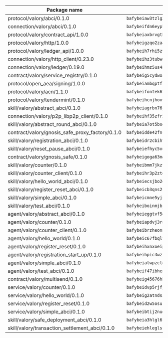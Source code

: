 | Package name                                                  | Package hash                                                  |
| ------------------------------------------------------------- | ------------------------------------------------------------- |
| protocol/valory/abci/0.1.0                                    | `bafybeiaw3tzlg3rkvnn5fcufblktmfwngmxugn4yo7pyjp76zz6aqtqcay` |
| connection/valory/abci/0.1.0                                  | `bafybeifdn6eyp7tw3pemycnuuh7e6iairmkdpsohjg2coyxkcmjwfpqavm` |
| protocol/valory/contract_api/1.0.0                            | `bafybeiaxbrvgtbdrh4lslskuxyp4awyr4whcx3nqq5yrr6vimzsxg5dy64` |
| protocol/valory/http/1.0.0                                    | `bafybeigzqo2zaakcjtzzsm6dh4x73v72xg6ctk6muyp5uq5ueb7y34fbxy` |
| protocol/valory/ledger_api/1.0.0                              | `bafybeih7rhi5zvfvwakx5ifgxsz2cfipeecsh7bm3gnudjxtvhrygpcftq` |
| connection/valory/http_client/0.23.0                          | `bafybeihz3tubwado7j3wlivndzzuj3c6fdsp4ra5r3nqixn3ufawzo3wii` |
| connection/valory/ledger/0.19.0                               | `bafybeihmz5us4ntmzvgikpkx4tththrl7zvou4uiebvletdeliidiuhi6m` |
| contract/valory/service_registry/0.1.0                        | `bafybeig5cydwoi7laokvhrlaj5qzdqcrloaldescakjnk7d7xvxveepzne` |
| protocol/open_aea/signing/1.0.0                               | `bafybeiambqptflge33eemdhis2whik67hjplfnqwieoa6wblzlaf7vuo44` |
| protocol/valory/acn/1.1.0                                     | `bafybeifontek6tvaecatoauiule3j3id6xoktpjubvuqi3h2jkzqg7zh7a` |
| protocol/valory/tendermint/0.1.0                              | `bafybeihcnjhovvyyfbkuw5sjyfx2lfd4soeocfqzxz54g67333m6nk5gxq` |
| skill/valory/abstract_abci/0.1.0                              | `bafybeiagrbn76jal52v2egtuwelcam3e2huzc6pwjtux2dh5hktxn7em3y` |
| connection/valory/p2p_libp2p_client/0.1.0                     | `bafybeihf35zfr35qsvfte4vbi7njvuzfx4httysw7owmlux53gvxh2or54` |
| skill/valory/abstract_round_abci/0.1.0                        | `bafybeia7ot5bsdcddcxy77t2gaqn6s4psi4w7e3kxajzcums5kl2taatji` |
| contract/valory/gnosis_safe_proxy_factory/0.1.0               | `bafybeidde42fncwdgkwcuztot2hx7s7qkfusmujplvvwljeylyavrgomcy` |
| skill/valory/registration_abci/0.1.0                          | `bafybeidr2cbihty6da5ykllbn3fdv3ik6vopczofxpgwhlzlsja6o2izam` |
| skill/valory/reset_pause_abci/0.1.0                           | `bafybeiefhyc5voalhyocmsslhismtymzl6ur4bquztmhivpd427egpuhlq` |
| contract/valory/gnosis_safe/0.1.0                             | `bafybeigoga63majfpe7svjnum5yp36tuwpgeyv26iacidgdbqcydonwvr4` |
| skill/valory/counter/0.1.0                                    | `bafybeibmm7jkzt3wkverlhjpveob3pj7qbvd4mdasffubcfpy454koeaqq` |
| skill/valory/counter_client/0.1.0                             | `bafybeihr3p2ztqpbgzuo4xi7gwq4hjcc3khibirritnxkajaugshlzxjke` |
| skill/valory/hello_world_abci/0.1.0                           | `bafybeiecsjbo2qjnodwnrqlo3cpivzfjtreemeim2adirrjeye4k5op74i` |
| skill/valory/register_reset_abci/0.1.0                        | `bafybeicb3qns2cidz5gd6j7g32rbq3u4dmchddojn5q4565hlrohpcjfya` |
| skill/valory/simple_abci/0.1.0                                | `bafybeicmne5yjcujv6pmxjczm6eg35eukow4wbzvu3usg7sfb62pkh3sk4` |
| skill/valory/test_abci/0.1.0                                  | `bafybeiboinmjbjmmdf4g632ftwerzrbssdozqjjvpnhts7eefiqnmdrpsu` |
| agent/valory/abstract_abci/0.1.0                              | `bafybeieggtvf5glvsntajn4xb2jh7due4nfswttubiq72gfailopahmlnq` |
| agent/valory/counter/0.1.0                                    | `bafybeiapdvj3rak3shoj24bml3nunptzd77uqvi7yymml2gcjbfsrtqm2y` |
| agent/valory/counter_client/0.1.0                             | `bafybeibrzheonnpbkihtov7e45yhs5azgo57k5ogxnykucpyv6sprufb7m` |
| agent/valory/hello_world/0.1.0                                | `bafybeic67fbqlf6y5yljnp7in4ykls44eo6odt5o5kjxiqd452fevv6ssi` |
| agent/valory/register_reset/0.1.0                             | `bafybeihxnxoeiptjgdrrhtcojnairownyf6hopzt22buehsxycq6efg4yi` |
| agent/valory/registration_start_up/0.1.0                      | `bafybeihpic4wzfkjscdcsgobs4pbo5avemhqa7vnpk7mtxealucjr44ixa` |
| agent/valory/simple_abci/0.1.0                                | `bafybeialwpzclet2rwmnzazv6tane7a4jbzbajhocs2vwbnxvriguhoh7u` |
| agent/valory/test_abci/0.1.0                                  | `bafybeif47ibhen2azuw344qtzqazv7jzqugdwub534q3ra3dhlrnix2blu` |
| contract/valory/multisend/0.1.0                               | `bafybeig45676hbh4c3p3mujrrskxgxww4cxdyyginlg5rmmav6orv4gtya` |
| service/valory/counter/0.1.0                                  | `bafybeidvp5rjfjpq7ggrkh46ry4ixlh7heky2pizmorrmq4g47abixr6ca` |
| service/valory/hello_world/0.1.0                              | `bafybeig2atndsibr73gwsnbkay36bjjbsawadnxuwkdbwx4tpsdcoix3vy` |
| service/valory/register_reset/0.1.0                           | `bafybeid2w5osuroglnzqitx7crabjlh4eam64iz5clocze4uenwdyvbjpe` |
| service/valory/simple_abci/0.1.0                              | `bafybeibtij2nud6iboaqvpbarq7iljaqs5shtj6an7u7jl4ji2at5m56ce` |
| skill/valory/safe_deployment_abci/0.1.0                       | `bafybeia3hlgl6fded32xujnutjj2fdgvaccbbnhz47njdwapmxbpdmrrcu` |
| skill/valory/transaction_settlement_abci/0.1.0                | `bafybeiehleglsfbcaaofa45y5bihravqjkbiczpupijjs42rdamyoq3quy` |
